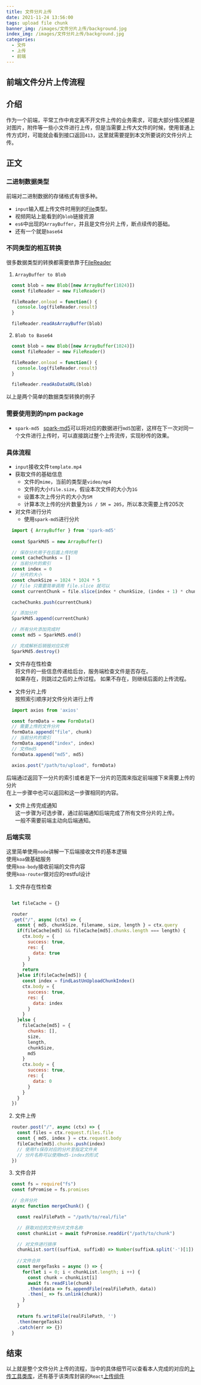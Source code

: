 ```yaml
---
title: 文件分片上传
date: 2021-11-24 13:56:00
tags: upload file chunk 
banner_img: /images/文件分片上传/background.jpg
index_img: /images/文件分片上传/background.jpg
categories: 
  - 文件
  - 上传
  - 前端    
---
```


## 前端文件分片上传流程  

## 介绍  
作为一个前端，平常工作中肯定离不开文件上传的业务需求，可能大部分情况都是对图片，附件等一些小文件进行上传，但是当需要上传大文件的时候，使用普通上传方式时，可能就会看到接口返回`413`，这里就需要提到本文所要说的文件分片上传。    

## 正文  
### 二进制数据类型  
前端对二进制数据的存储格式有很多种。  
- `input`输入框上传文件时用到的[File](https://developer.mozilla.org/zh-CN/docs/Web/API/File)类型。 
- 视频网站上能看到的`blob`链接资源  
- `es6`中出现的`ArrayBuffer`，并且是文件分片上传，断点续传的基础。   
- 还有一个就是`base64`  

### 不同类型的相互转换  
很多数据类型的转换都需要依靠于[FileReader](https://developer.mozilla.org/zh-CN/docs/Web/API/FileReader)  
1. `ArrayBuffer to Blob`  

```js 
  const blob = new Blob([new ArrayBuffer(1024)])  
  const fileReader = new FileReader()

  fileReader.onload = function() {
    console.log(fileReader.result)
  }

  fileReader.readAsArrayBuffer(blob)

```

2. `Blob to Base64`  

``` js
  const blob = new Blob([new ArrayBuffer(1024)])  
  const fileReader = new FileReader()

  fileReader.onload = function() {
    console.log(fileReader.result)
  }

  fileReader.readAsDataURL(blob)
```

以上是两个简单的数据类型转换的例子   

### 需要使用到的npm package  
- `spark-md5 ` 
[spark-md5](https://www.npmjs.com/package/spark-md5)可以将对应的数据进行`md5`加密，这样在下一次对同一个文件进行上传时，可以直接跳过整个上传流传，实现秒传的效果。  

### 具体流程  
- `input`接收文件`template.mp4`  
- 获取文件的基础信息  
  - 文件的`mime`，当前的类型是`video/mp4`  
  - 文件的大小`file.size`，假设本次文件的大小为`1G`  
  - 设置本次上传分片的大小为`5M`  
  - 计算本次上传的分片数量为`1G / 5M = 205`，所以本次需要上传205次  
- 对文件进行分片  
  - 使用`spark-md5`进行分片  
``` js 
  import { ArrayBuffer } from 'spark-md5'
  
  const SparkMd5 = new ArrayBuffer()

  // 保存分片用于在后面上传时用  
  const cacheChunks = []
  // 当前分片的索引
  const index = 0
  // 分片的大小
  const chunkSize = 1024 * 1024 * 5 
  // file 只需要简单调用 file.slice 就可以
  const currentChunk = file.slice(index * chunkSize, (index + 1) * chunkSize)  

  cacheChunks.push(currentChunk)

  // 添加分片  
  SparkMd5.append(currentChunk)

  // 所有分片添加完成时  
  const md5 = SparkMd5.end()

  // 完成解析后销毁对应实例  
  SparkMd5.destroy()

```

- 文件存在性检查  
将文件的一些信息传递给后台，服务端检查文件是否存在。  
如果存在，则跳过之后的上传过程。
如果不存在，则继续后面的上传流程。  

- 文件分片上传  
按照索引顺序对文件分片进行上传  
```js
  import axios from 'axios'

  const formData = new FormData()
  // 需要上传的文件分片
  formData.append("file", chunk)
  // 当前分片的索引  
  formData.append("index", index)
  // 文件md5 
  formData.append("md5", md5)

  axios.post("/path/to/upload", formData)

```
后端通过返回下一分片的索引或者是下一分片的范围来指定前端接下来需要上传的分片  
在上一步骤中也可以返回和这一步骤相同的内容。  

- 文件上传完成通知  
这一步骤为可选步骤，通过前端通知后端完成了所有文件分片的上传。  
一般不需要前端主动向后端通知。  


### 后端实现  
这里简单使用`node`讲解一下后端接收文件的基本逻辑   
使用`koa`做基础服务  
使用`koa-body`接收前端的文件内容  
使用`koa-router`做对应的restful设计  

1. 文件存在性检查
```js

  let fileCache = {}

  router
  .get("/", async (ctx) => {
    const { md5, chunkSize, filename, size, length } = ctx.query 
    if(fileCache[md5] && fileCache[md5].chunks.length === length) {
      ctx.body = {
        success: true,
        res: {
          data: true 
        }
      }
      return
    }else if(fileCache[md5]) {
      const index = findLastUnUploadChunkIndex()
      ctx.body = {
        success: true,
        res: {
          data: index
        }
      }
    }else {
      fileCache[md5] = {
        chunks: [],
        size,
        length,
        chunkSize,
        md5
      }
      ctx.body = {
        success: true,
        res: {
          data: 0
        }
      }
    }
  })
```

2. 文件上传  
```js
  router.post("/", async (ctx) => {
    const files = ctx.request.files.file 
    const { md5, index } = ctx.request.body 
    fileCache[md5].chunks.push(index) 
    // 使用fs保存对应的分片至指定文件夹
    // 分片名称可以使用md5-index的形式
  })
```

3. 文件合并  
```js 
  const fs = require("fs")
  const fsPromise = fs.promises  

  // 合并分片
  async function mergeChunk() {

    const realFilePath = "/path/to/real/file"

    // 获取对应的文件分片文件名称  
    const chunkList = await fsPromise.readdir("/path/to/chunk")  

    // 对文件进行排序  
    chunkList.sort((suffixA, suffixB) => Number(suffixA.split('-')[1]) - Number(suffixB.split('-')[1]))
    
    //文件合并
    const mergeTasks = async () => {
      for(let i = 0; i < chunkList.length; i ++) {
        const chunk = chunkList[i]
        await fs.readFile(chunk)
        .then(data => fs.appendFile(realFilePath, data))
        .then(_ => fs.unlink(chunk))
      }
    }

    return fs.writeFile(realFilePath, '')
    .then(mergeTasks)
    .catch(err => {})
  }

```

## 结束  
以上就是整个文件分片上传的流程，当中的具体细节可以查看本人完成的对应的[上传工具类库](https://food-billboard.github.io/chunk-file-load/#/)，还有基于该类库封装的`React`[上传组件](https://food-billboard.github.io/chunk-file-load-component/#/)  

